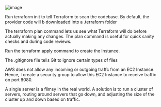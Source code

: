 
![image](https://user-images.githubusercontent.com/19356065/210041641-b75d4d65-10f7-4f1f-9428-633ef6f1b0a1.png)

Run terraform init to tell Terraform to scan the codebase.
By default, the provider code will b downloaded into a .terraform folder

The terraform plan command lets us see what Terraform will do before actually making any changes.
The plan command is useful for quick sanity checks and during code reviews.

Run the terraform apply command to create the Instance.

The .gitignore file tells Git to ignore certain types of files

AWS does not allow any incoming or outgoing traffc from an EC2 Instance. Hence, I create a security group to allow this EC2 Instance to receive traffic on port 8080.

A single server is a flimsy in the real world. A solution is to run a cluster of servers, routing around servers that go down, and adjusting the size of the cluster up and down based on traffic.
